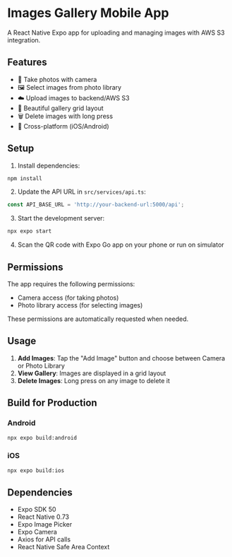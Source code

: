 # Images Gallery Mobile App

A React Native Expo app for uploading and managing images with AWS S3 integration.

## Features

- 📸 Take photos with camera
- 🖼️ Select images from photo library
- ☁️ Upload images to backend/AWS S3
- 🎨 Beautiful gallery grid layout
- 🗑️ Delete images with long press
- 📱 Cross-platform (iOS/Android)

## Setup

1. Install dependencies:
```bash
npm install
```

2. Update the API URL in `src/services/api.ts`:
```typescript
const API_BASE_URL = 'http://your-backend-url:5000/api';
```

3. Start the development server:
```bash
npx expo start
```

4. Scan the QR code with Expo Go app on your phone or run on simulator

## Permissions

The app requires the following permissions:
- Camera access (for taking photos)
- Photo library access (for selecting images)

These permissions are automatically requested when needed.

## Usage

1. **Add Images**: Tap the "Add Image" button and choose between Camera or Photo Library
2. **View Gallery**: Images are displayed in a grid layout
3. **Delete Images**: Long press on any image to delete it

## Build for Production

### Android
```bash
npx expo build:android
```

### iOS
```bash
npx expo build:ios
```

## Dependencies

- Expo SDK 50
- React Native 0.73
- Expo Image Picker
- Expo Camera
- Axios for API calls
- React Native Safe Area Context 